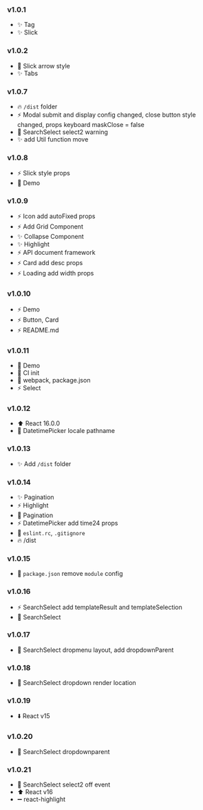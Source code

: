 ### v1.0.1

- :sparkles: Tag
- :sparkles: Slick

### v1.0.2

- :bug: Slick arrow style
- :sparkles: Tabs

### v1.0.7

- :fire: `/dist` folder
- :zap: Modal submit and display config changed, close button style changed, props keyboard maskClose = false
- :bug: SearchSelect select2 warning
- :sparkles: add Util function move

### v1.0.8

- :zap: Slick style props
- :memo: Demo

### v1.0.9

- :zap: Icon add autoFixed props
- :zap: Add Grid Component
- :sparkles: Collapse Component
- :sparkles: Highlight
- :zap: API document framework
- :zap: Card add desc props
- :zap: Loading add width props

### v1.0.10
- :zap: Demo
- :zap: Button, Card
- :zap: README.md

### v1.0.11
- :memo: Demo
- :construction_worker: CI init
- :wrench: webpack, package.json
- :zap: Select

### v1.0.12
- :arrow_up: React 16.0.0
- :bug: DatetimePicker locale pathname

### v1.0.13
- :sparkles: Add `/dist` folder

### v1.0.14
- :sparkles: Pagination
- :zap: Highlight
- :memo: Pagination
- :zap: DatetimePicker add time24 props
- :wrench: `eslint.rc`, `.gitignore`
- :fire: /dist

### v1.0.15
- :wrench: `package.json` remove `module` config

### v1.0.16
- :zap: SearchSelect add templateResult and templateSelection
- :memo: SearchSelect

### v1.0.17
- :bug: SearchSelect dropmenu layout, add dropdownParent

### v1.0.18
- :bug: SearchSelect dropdown render location

### v1.0.19
- :arrow_down: React v15

### v1.0.20
- :bug: SearchSelect dropdownparent

### v1.0.21
- :bug: SearchSelect select2 off event
- :arrow_up: React v16
- :heavy_minus_sign: react-highlight